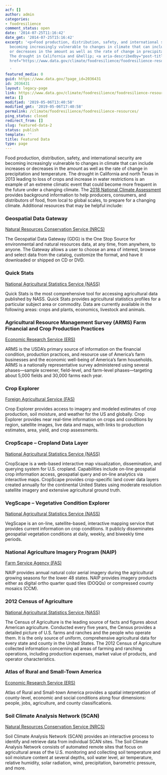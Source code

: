 ```yaml
---
acf: []
author: admin
categories:
- foodresilience
comment_status: open
date: '2014-07-25T11:16:42'
date_gmt: '2014-07-25T15:16:42'
excerpt: '<p>Food production, distribution, safety, and international security are
  becoming increasingly vulnerable to changes in climate that can include increases
  or decreases in the amount as well as the rate of change in precipitation and temperature.
  The drought in California and &hellip; <a aria-describedby="post-title-2036431"
  href="https://www.data.gov/climate/foodresilience/foodresilience-resources">Continued</a></p>

  '
featured_media: 0
guid: https://www.data.gov/?page_id=2036431
id: 2036431
layout: legacy-page
link: https://www.data.gov/climate/foodresilience/foodresilience-resources
meta: []
modified: '2019-05-06T13:40:58'
modified_gmt: '2019-05-06T17:40:58'
permalink: /climate/foodresilience/foodresilience-resources/
ping_status: closed
redirect_from: []
slug: featured-data-2
status: publish
template: ''
title: Featured Data
type: page
---
```

Food production, distribution, safety, and international security are becoming increasingly vulnerable to changes in climate that can include increases or decreases in the amount as well as the rate of change in precipitation and temperature. The drought in California and north Texas in 2013 leading to loss of crops and increase in water restrictions is an example of an extreme climatic event that could become more frequent in the future under a changing climate. The [2018 National Climate Assessment](https://nca2018.globalchange.gov/chapter/10/) provides background information to help producers, consumers, and distributors of food, from local to global scales, to prepare for a changing climate. Additional resources that may be helpful include:


### Geospatial Data Gateway


[Natural Resources Conservation Service (NRCS)](http://datagateway.nrcs.usda.gov/)


The Geospatial Data Gateway (GDG) is the One Stop Source for environmental and natural resources data, at any time, from anywhere, to anyone. The Gateway allows a user to choose an area of interest, browse and select data from the catalog, customize the format, and have it downloaded or shipped on CD or DVD.


### Quick Stats


[National Agricultural Statistics Service (NASS)](http://www.nass.usda.gov/Quick_Stats/)


Quick Stats is the most comprehensive tool for accessing agricultural data published by NASS. Quick Stats provides agricultural statistics profiles for a particular subject area or commodity. Data are currently available in the following areas: crops and plants, economics, livestock and animals.


### Agricultural Resource Management Survey (ARMS) Farm Financial and Crop Production Practices


[Economic Research Service (ERS)](http://ers.usda.gov/data-products/arms-farm-financial-and-crop-production-practices.aspx)


ARMS is the USDA’s primary source of information on the financial condition, production practices, and resource use of America’s farm businesses and the economic well-being of America’s farm households. ARMS is a nationally representative survey administered using several phases—sample screener, field-level, and farm-level phases—targeting about 5,000 fields and 30,000 farms each year.


### Crop Explorer


[Foreign Agricultural Service (FAS)](http://www.pecad.fas.usda.gov/cropexplorer/Default.aspx)


Crop Explorer provides access to imagery and modeled estimates of crop production, soil moisture, and weather for the US and globally. Crop Explorer provides near real-time information on crops and conditions by region, satellite images, live data and maps, with links to production estimates, area, yield, and crop assessments.


### CropScape – Cropland Data Layer


[National Agricultural Statistics Service (NASS)](http://nassgeodata.gmu.edu/CropScape/)


CropScape is a web-based interactive map visualization, dissemination, and querying system for U.S. cropland. Capabilities include on-line geospatial crop information access, geospatial query and on-line analytics via interactive maps. CropScape provides crop-specific land cover data layers created annually for the continental United States using moderate resolution satellite imagery and extensive agricultural ground truth.


### VegScape – Vegetative Condition Explorer


[National Agricultural Statistics Service (NASS)](http://nassgeodata.gmu.edu/VegScape/)


VegScape is an on-line, satellite-based, interactive mapping service that provides current information on crop conditions. It publicly disseminates geospatial vegetation conditions at daily, weekly, and biweekly time periods.


### National Agriculture Imagery Program (NAIP)


[Farm Service Agency (FAS)](http://datagateway.nrcs.usda.gov/)


NAIP provides annual natural color aerial imagery during the agricultural growing seasons for the lower 48 states. NAIP provides imagery products either as digital ortho quarter quad tiles (DOQQs) or compressed county mosaics (CCM).


### 2012 Census of Agriculture


[National Agricultural Statistics Service (NASS)](http://agcensus.usda.gov/)


The Census of Agriculture is the leading source of facts and figures about American agriculture. Conducted every five years, the Census provides a detailed picture of U.S. farms and ranches and the people who operate them. It is the only source of uniform, comprehensive agricultural data for every state and county in the United States. The 2012 Census of Agriculture collected information concerning all areas of farming and ranching operations, including production expenses, market value of products, and operator characteristics.


### Atlas of Rural and Small-Town America


[Economic Research Service (ERS)](http://www.ers.usda.gov/data-products/atlas-of-rural-and-small-town-america/go-to-the-atlas.aspx)


Atlas of Rural and Small-town America provides a spatial interpretation of county-level, economic and social conditions along four dimensions: people, jobs, agriculture, and county classifications.


### Soil Climate Analysis Network (SCAN)


[Natural Resources Conservation Service (NRCS)](http://www.wcc.nrcs.usda.gov/scan/)


Soil Climate Analysis Network (SCAN) provides an interactive process to identify and retrieve data from individual SCAN sites. The Soil Climate Analysis Network consists of automated remote sites that focus on agricultural areas of the U.S. monitoring and collecting soil temperature and soil moisture content at several depths, soil water level, air temperature, relative humidity, solar radiation, wind, precipitation, barometric pressure, and more.


